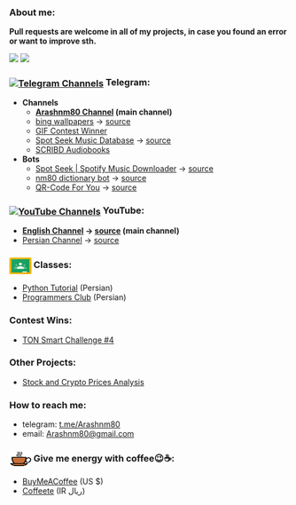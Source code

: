### About me:
<!--
  ![Anurag's GitHub stats](https://github-readme-stats.vercel.app/api?username=arashnm80&show_icons=true)
  [![Readme Card](https://github-readme-stats.vercel.app/api/pin/?username=arashnm80&repo=public-arash)](https://github.com/anuraghazra/github-readme-stats)

  [![Top Langs](https://github-readme-stats.vercel.app/api/top-langs/?username=arashnm80)](https://github.com/arashnm80?tab=repositories)
-->
**Pull requests are welcome in all of my projects, in case you found an error or want to improve sth.**

<div>
  <img height="135px" src="https://github-readme-stats.vercel.app/api?username=arashnm80&theme=nord&show_icons=true&hide_title=true&hide_border=true&hide_rank=true&include_all_commits=true&count_private=true&line_height=21">
  <img height="135px" src="https://github-readme-stats.vercel.app/api/top-langs/?username=arashnm80&theme=nord&&hide_title=true&hide_border=true&layout=compact&langs_count=8">
</div>

### <a href="https://github.com/arashnm80#telegram"><img align="center" src="https://raw.githubusercontent.com/rahuldkjain/github-profile-readme-generator/7ec05081dcb25f30e71cd7200fcd360f5daf1111/src/images/icons/Social/telegram.svg" alt="Telegram Channels" height="30" width="40" /></a> Telegram:
- **Channels**
  - **[Arashnm80 Channel](https://t.me/Arashnm80_Channel) (main channel)**
  - [bing wallpapers](https://t.me/Bingwalls) -> [source](https://github.com/arashnm80/bing-wallpaper)
  - [GIF Contest Winner](https://t.me/oghlooroghloor)
  - [Spot Seek Music Database](https://t.me/+wAztHySpQcdkZjk0) -> [source](https://github.com/arashnm80/spot-seek-bot)
  - [SCRIBD Audiobooks](https://t.me/SCRIBD_Audiobooks)
- **Bots**
  - [Spot Seek &#124; Spotify Music Downloader](https://t.me/SpotSeekBot) -> [source](https://github.com/arashnm80/spot-seek-bot)
  - [nm80 dictionary bot](https://t.me/nm80_dictionary_bot) -> [source](https://github.com/arashnm80/nm80-dictionary-bot)
  - [QR-Code For You](https://t.me/qrcode_for_you_bot) -> [source](https://github.com/arashnm80/qrcode-for-you-bot)

### <a href="https://github.com/arashnm80#-youtube-channels"><img align="center" src="https://raw.githubusercontent.com/rahuldkjain/github-profile-readme-generator/master/src/images/icons/Social/youtube.svg" alt="YouTube Channels" height="30" width="40" /></a> YouTube:
- **[English Channel](https://www.youtube.com/@Arashnm80) -> [source](https://github.com/arashnm80/youtube) (main channel)**
- [Persian Channel](https://www.youtube.com/@Arashnm80_Persian) -> [source](https://github.com/arashnm80/youtube#persian-youtube-channel--%DA%A9%D8%A7%D9%86%D8%A7%D9%84-%DB%8C%D9%88%D8%AA%DB%8C%D9%88%D8%A8-%D9%81%D8%A7%D8%B1%D8%B3%DB%8C)

### <a href="https://github.com/arashnm80#classes"><img align="center" src="https://raw.githubusercontent.com/arashnm80/arashnm80/main/src/icons/Google_Classroom_Logo.svg" alt="Classes" height="30" width="40" /></a> Classes:
- [Python Tutorial](https://github.com/arashnm80/python-tutorial) (Persian)
- [Programmers Club](https://github.com/arashnm80/programmers-club) (Persian)

### Contest Wins:
- [TON Smart Challenge #4](https://github.com/arashnm80/tsc4)

### Other Projects:
- [Stock and Crypto Prices Analysis](https://github.com/arashnm80/stock-and-crypto-price-analysis)

### How to reach me:
- telegram: [t.me/Arashnm80](https://t.me/Arashnm80)
- email: Arashnm80@gmail.com

### <a href="https://github.com/arashnm80#give-me-energy-with-coffee"><img align="center" src="https://raw.githubusercontent.com/arashnm80/arashnm80/main/src/icons/Coffee_cup_icon.svg" alt="Give me energy with coffee" height="30" width="40" /></a> Give me energy with coffee😉☕:
- [BuyMeACoffee](https://www.buymeacoffee.com/Arashnm80) (US $)
- [Coffeete](https://www.coffeete.ir/Arashnm80) (IR ريال)
